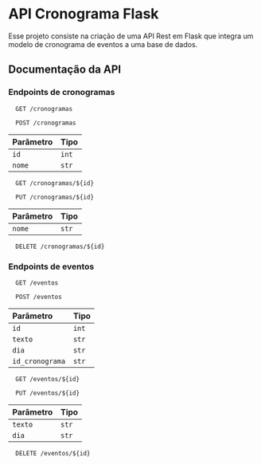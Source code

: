 
# API Cronograma Flask

Esse projeto consiste na criação de uma API Rest em Flask que integra um modelo de cronograma de eventos a uma base de dados.


## Documentação da API

### Endpoints de cronogramas
```http
  GET /cronogramas
```
```http
  POST /cronogramas
```
| Parâmetro   | Tipo       |
| :---------- | :--------- |
| `id`      | `int` | 
|`nome`     | `str` |

```http
  GET /cronogramas/${id}
```

```http
  PUT /cronogramas/${id}
```
| Parâmetro   | Tipo       |
| :---------- | :--------- |
| `nome`      | `str` |


```http
  DELETE /cronogramas/${id}
```

### Endpoints de eventos
```http
  GET /eventos
```
```http
  POST /eventos
```
| Parâmetro   | Tipo       |
| :---------- | :--------- |
| `id`      | `int` | 
|`texto`     | `str` |
|`dia`     | `str` |
|`id_cronograma`     | `str` |

```http
  GET /eventos/${id}
```
```http
  PUT /eventos/${id}
```
| Parâmetro   | Tipo       |
| :---------- | :--------- |
|`texto`     | `str` |
|`dia`     | `str` |

```http
  DELETE /eventos/${id}
```